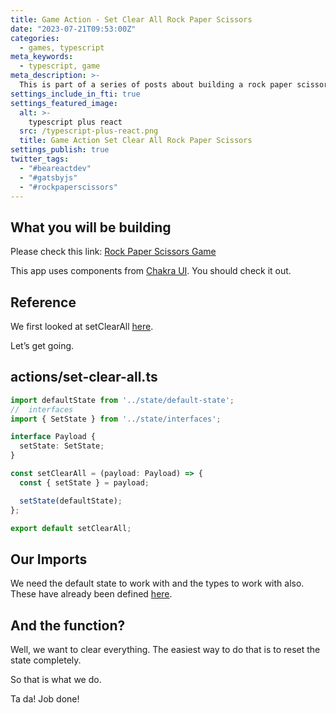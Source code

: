 ```yaml
---
title: Game Action - Set Clear All Rock Paper Scissors
date: "2023-07-21T09:53:00Z"
categories:
  - games, typescript
meta_keywords:
  - typescript, game
meta_description: >-
  This is part of a series of posts about building a rock paper scissors game in gatsbyjs.
settings_include_in_fti: true
settings_featured_image:
  alt: >-
    typescript plus react
  src: /typescript-plus-react.png
  title: Game Action Set Clear All Rock Paper Scissors
settings_publish: true
twitter_tags:
  - "#beareactdev"
  - "#gatsbyjs"
  - "#rockpaperscissors"
---
```


## What you will be building

Please check this link: <a href="https://beareact.dev/games/rock-paper-scissors/" target="_blank">Rock Paper Scissors Game</a>

This app uses components from <a href="https://chakra-ui.com/" rel="noopener" target="_blank">Chakra UI</a>. You should check it out.

## Reference

We first looked at setClearAll <a href="https://beareact.dev/game-view-controlsresets-rock-paper-scissors/">here</a>.

Let’s get going.

## actions/set-clear-all.ts

```typescript
import defaultState from '../state/default-state';
//  interfaces
import { SetState } from '../state/interfaces';

interface Payload {
  setState: SetState;
}

const setClearAll = (payload: Payload) => {
  const { setState } = payload;

  setState(defaultState);
};

export default setClearAll;
```


## Our Imports

We need the default state to work with and the types to work with also. These have already been defined <a href="https://beareact.dev/game-state-rock-paper-scissors/">here</a>.

## And the function?

Well, we want to clear everything. The easiest way to do that is to reset the state completely.

So that is what we do.

Ta da! Job done!
